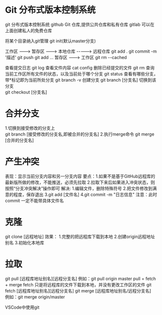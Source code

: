 # Git 分布式版本控制系统
git     分布式版本控制系统
github  Git 仓库,提供公共仓库和私有仓库
gitlab  可以在上面创建私人的免费仓库


将某个目录纳入git管理
git init(默认master分支)





工作区      --->     暂存区     --->      本地仓库    ----->    远程仓库
          git add .       git commit -m '描述'     git push
  git add <file1> <file2> ...
暂存区 ---> 工作区
git rm --cached

查看提交日志
git log 
查看文件内容
cat config 
删除已经提交的文件
git rm <file1> 
查询当前工作区所有文件的状态，以及当前处于哪个分支
git status
查看有哪些分支，带*标记即为当前所处分支
git branch -v 
创建分支
git branch [分支名]
切换到该分支  
git checkout [分支名]  

# 合并分支  
1.切换到接受修改的分支上  
git branch [接受修改的分支名,即被合并的分支名]
2.执行merge命令 
git merge [合并的分支名]

# 产生冲突
表现：显示当前分支内容和另一分支内容
要点：1.如果不是基于GitHub远程库的最新版所做的修改，不能推送，必须先拉取
      2.拉取下来后如果进入冲突状态，则按照“分支冲突解决”操作即可
解决: 1.编辑文件，删除特殊符号
      2.把文件修改到满意的程度，保存退出
      3.git add [文件名]
      4.git commit -m "日志信息"
            注意：此时 commit 一定不能带具体文件名

# 克隆
git clone [远程地址]
效果：
    1.完整的把远程库下载到本地
    2.创建origin远程地址别名
    3.初始化本地库

# 拉取
git pull [远程库地址别名][远程分支名]
例如：git pull origin master
pull = fetch + merge
fetch 只是将远程库的文件下载到本地，并没有更改工作区的文件
git fetch [远程库地址别名][远程分支名]
git merge [远程库地址别名/远程分支名]   
例如：git merge origin/master










VSCode中使用git
